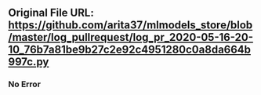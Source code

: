 ## Original File URL: https://github.com/arita37/mlmodels_store/blob/master/log_pullrequest/log_pr_2020-05-16-20-10_76b7a81be9b27c2e92c4951280c0a8da664b997c.py<br />

### No Error